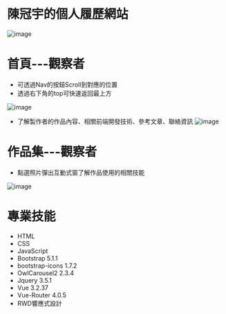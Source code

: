 # 陳冠宇的個人履歷網站
![image](https://github.com/chenyu-0721/resume1.github.io/assets/59197038/c3cfc89a-e787-49a8-8951-e5e1027fd6cf)

# 首頁---觀察者
  - 可透過Nav的按鈕Scroll到對應的位置
  - 透過右下角的top可快速返回最上方
    
   ![image](https://github.com/chenyu-0721/resume1.github.io/assets/59197038/a7ca167d-7f0b-429b-b9d8-e9db083e7ead)
  - 了解製作者的作品內容、相關前端開發技術、參考文章、聯絡資訊
   ![image](https://github.com/chenyu-0721/resume1.github.io/assets/59197038/d3653392-0bf2-4672-8b6b-d23d2cd0eb2a)

# 作品集---觀察者
  - 點選照片彈出互動式窗了解作品使用的相關技能

![image](https://github.com/chenyu-0721/resume1.github.io/assets/59197038/2841b114-19dd-44ad-86c6-000a0903dc84)


# 專業技能
  - HTML
  - CSS
  - JavaScript
  - Bootstrap 5.1.1
  - bootstrap-icons 1.7.2
  - OwlCarousel2 2.3.4
  - Jquery 3.5.1
  - Vue 3.2.37
  - Vue-Router 4.0.5
  - RWD響應式設計
    
